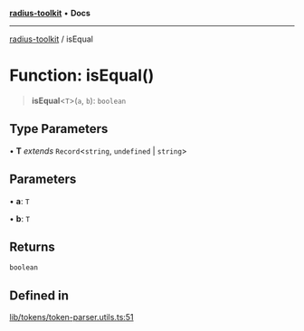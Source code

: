 [**radius-toolkit**](../README.md) • **Docs**

***

[radius-toolkit](../globals.md) / isEqual

# Function: isEqual()

> **isEqual**\<`T`\>(`a`, `b`): `boolean`

## Type Parameters

• **T** *extends* `Record`\<`string`, `undefined` \| `string`\>

## Parameters

• **a**: `T`

• **b**: `T`

## Returns

`boolean`

## Defined in

[lib/tokens/token-parser.utils.ts:51](https://github.com/rangle/radius-token-tango/blob/5b6e6f5adbda55f8c41a4c8308d1d8885a9b9a2f/packages/radius-toolkit/src/lib/tokens/token-parser.utils.ts#L51)
